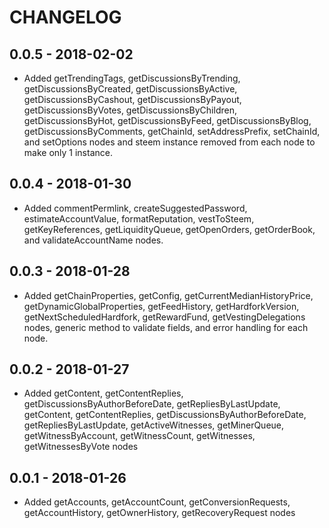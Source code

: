 CHANGELOG
=========

## 0.0.5 - 2018-02-02

- Added getTrendingTags, getDiscussionsByTrending, getDiscussionsByCreated, getDiscussionsByActive, getDiscussionsByCashout, getDiscussionsByPayout, getDiscussionsByVotes, getDiscussionsByChildren, getDiscussionsByHot, getDiscussionsByFeed, getDiscussionsByBlog, getDiscussionsByComments, getChainId, setAddressPrefix, setChainId, and setOptions nodes and steem instance removed from each node to make only 1 instance.

## 0.0.4 - 2018-01-30

- Added commentPermlink, createSuggestedPassword, estimateAccountValue, formatReputation, vestToSteem, getKeyReferences, getLiquidityQueue, getOpenOrders, getOrderBook, and validateAccountName nodes.

## 0.0.3 - 2018-01-28

- Added getChainProperties, getConfig, getCurrentMedianHistoryPrice, getDynamicGlobalProperties, getFeedHistory, getHardforkVersion, getNextScheduledHardfork, getRewardFund, getVestingDelegations nodes, generic method to validate fields, and error handling for each node.


## 0.0.2 - 2018-01-27

- Added getContent, getContentReplies, getDiscussionsByAuthorBeforeDate, getRepliesByLastUpdate, getContent, getContentReplies, getDiscussionsByAuthorBeforeDate, getRepliesByLastUpdate, getActiveWitnesses, getMinerQueue, getWitnessByAccount, getWitnessCount, getWitnesses, getWitnessesByVote nodes

## 0.0.1 - 2018-01-26

- Added getAccounts, getAccountCount, getConversionRequests, getAccountHistory, getOwnerHistory, getRecoveryRequest nodes